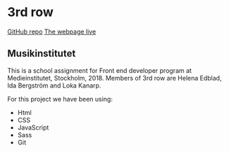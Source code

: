 3rd row 
===========

[GitHub repo](https://github.com/lokakanarp/3rd_row_musikinstitutet/tree/controllerfeature)
[The webpage live](https://github.com/lokakanarp/gh-pages)
 
Musikinstitutet
-------------------------------- 
This is a school assignment for Front end developer program at Medieinstitutet, Stockholm, 2018.
Members of 3rd row are Helena Edblad, Ida Bergström and Loka Kanarp.

For this project we have been using:
* Html
* CSS
* JavaScript
* Sass
* Git
